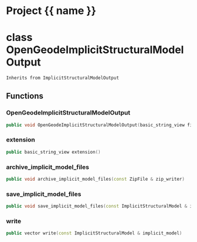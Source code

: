 <script setup>
import {useRoute} from 'vitepress'
const {path} = useRoute()
const tokens = path.split('/')
const words = tokens[2].split('-');
for (let i = 0; i < words.length; i++) {
    words[i] = words[i].charAt(0).toUpperCase() + words[i].slice(1);
    words[i] = words[i].replace('geode', 'Geode')
}
const name = words.join('-');
</script>
# Project {{ name }}

# class OpenGeodeImplicitStructuralModelOutput


```cpp
Inherits from ImplicitStructuralModelOutput
```



## Functions

### OpenGeodeImplicitStructuralModelOutput

```cpp
public void OpenGeodeImplicitStructuralModelOutput(basic_string_view filename)
```


### extension

```cpp
public basic_string_view extension()
```


### archive_implicit_model_files

```cpp
public void archive_implicit_model_files(const ZipFile & zip_writer)
```


### save_implicit_model_files

```cpp
public void save_implicit_model_files(const ImplicitStructuralModel & implicit_model, basic_string_view directory)
```


### write

```cpp
public vector write(const ImplicitStructuralModel & implicit_model)
```




